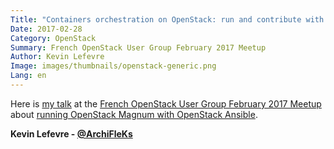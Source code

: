 ```yaml
---
Title: "Containers orchestration on OpenStack: run and contribute with openstack ansible"
Date: 2017-02-28
Category: OpenStack
Summary: French OpenStack User Group February 2017 Meetup
Author: Kevin Lefevre
Image: images/thumbnails/openstack-generic.png
Lang: en
---
```


Here is [my talk](https://archifleks.github.io/osfr-02-2017/#/) at the [French OpenStack User Group February 2017 Meetup](https://www.meetup.com/OpenStack-France/events/237544811/) about [running OpenStack Magnum with OpenStack Ansible](https://archifleks.github.io/osfr-02-2017/#/).

**Kevin Lefevre - [@ArchiFleKs](https://twitter.com/ArchiFleKs)**
